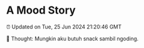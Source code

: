 # A Mood Story

⏰ Updated on Tue, 25 Jun 2024 21:20:46 GMT

💭 Thought: Mungkin aku butuh snack sambil ngoding.

